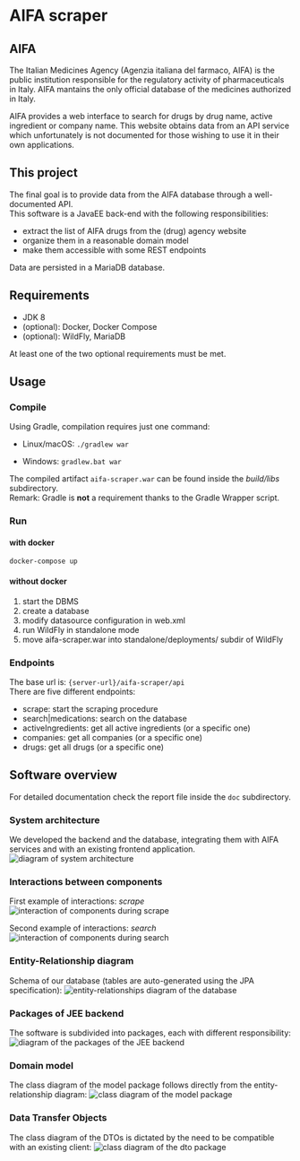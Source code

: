# AIFA scraper

## AIFA
The Italian Medicines Agency (Agenzia italiana del farmaco, AIFA) is the public
institution responsible for the regulatory activity of pharmaceuticals in Italy.
AIFA mantains the only official database of the medicines authorized in Italy.

AIFA provides a web interface to search for drugs by drug name, active
ingredient or company name. This website obtains data from an API service
which unfortunately is not documented for those wishing to use it in their own
applications.

## This project
The final goal is to provide data from the AIFA database through a well-documented API.  
This software is a JavaEE back-end with the following responsibilities:
+ extract the list of AIFA drugs from the (drug) agency website
+ organize them in a reasonable domain model
+ make them accessible with some REST endpoints

Data are persisted in a MariaDB database.

## Requirements
+ JDK 8
+ (optional): Docker, Docker Compose
+ (optional): WildFly, MariaDB

At least one of the two optional requirements must be met.

## Usage

### Compile
Using Gradle, compilation requires just one command:
+ Linux/macOS: `./gradlew war`

+ Windows: `gradlew.bat war`

The compiled artifact `aifa-scraper.war` can be found inside the *build/libs* subdirectory.  
Remark: Gradle is **not** a requirement thanks to the Gradle Wrapper script.

### Run
#### with docker
`docker-compose up`
#### without docker
1. start the DBMS
2. create a database
3. modify datasource configuration in web.xml
4. run WildFly in standalone mode
5. move aifa-scraper.war into standalone/deployments/ subdir of WildFly

### Endpoints
The base url is: `{server-url}/aifa-scraper/api`  
There are five different endpoints:
+ scrape: start the scraping procedure
+ search|medications: search on the database
+ activeIngredients: get all active ingredients (or a specific one)
+ companies: get all companies (or a specific one)
+ drugs: get all drugs (or a specific one)

## Software overview
For detailed documentation check the report file inside the `doc` subdirectory.

### System architecture
We developed the backend and the database, integrating them with AIFA services and
with an existing frontend application.
![diagram of system architecture](img/architecture.png)

### Interactions between components
First example of interactions: *scrape*
![interaction of components during scrape](img/sequence-scrape.png)

Second example of interactions: *search*
![interaction of components during search](img/sequence-search.png)

### Entity-Relationship diagram
Schema of our database (tables are auto-generated using the JPA specification):
![entity-relationships diagram of the database](img/er.png)

### Packages of JEE backend
The software is subdivided into packages, each with different responsibility:
![diagram of the packages of the JEE backend](img/packages.png)

### Domain model
The class diagram of the model package follows directly from the entity-relationship diagram:
![class diagram of the model package](img/classes.png)

### Data Transfer Objects
The class diagram of the DTOs is dictated by the need to be compatible with an
existing client:
![class diagram of the dto package](img/dtos.png)